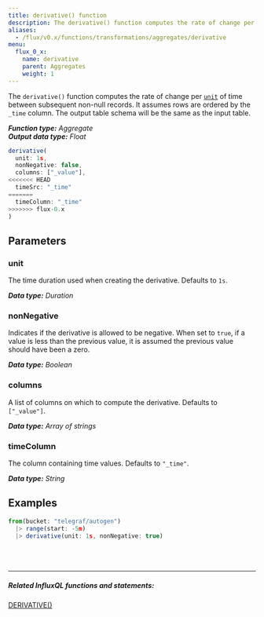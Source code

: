 ```yaml
---
title: derivative() function
description: The derivative() function computes the rate of change per unit of time between subsequent non-null records.
aliases:
  - /flux/v0.x/functions/transformations/aggregates/derivative
menu:
  flux_0_x:
    name: derivative
    parent: Aggregates
    weight: 1
---
```


The `derivative()` function computes the rate of change per [`unit`](#unit) of time between subsequent non-null records.
It assumes rows are ordered by the `_time` column.
The output table schema will be the same as the input table.

_**Function type:** Aggregate_  
_**Output data type:** Float_

```js
derivative(
  unit: 1s,
  nonNegative: false,
  columns: ["_value"],
<<<<<<< HEAD
  timeSrc: "_time"
=======
  timeColumn: "_time"
>>>>>>> flux-0.x
)
```

## Parameters

### unit
The time duration used when creating the derivative.
Defaults to `1s`.

_**Data type:** Duration_

### nonNegative
Indicates if the derivative is allowed to be negative.
When set to `true`, if a value is less than the previous value, it is assumed the previous value should have been a zero.

_**Data type:** Boolean_

### columns
A list of columns on which to compute the derivative.
Defaults to `["_value"]`.

_**Data type:** Array of strings_

### timeColumn
The column containing time values.
Defaults to `"_time"`.

_**Data type:** String_

## Examples
```js
from(bucket: "telegraf/autogen")
  |> range(start: -5m)
  |> derivative(unit: 1s, nonNegative: true)
```

<hr style="margin-top:4rem"/>

##### Related InfluxQL functions and statements:
[DERIVATIVE()](/influxdb/latest/query_language/functions/#derivative)
